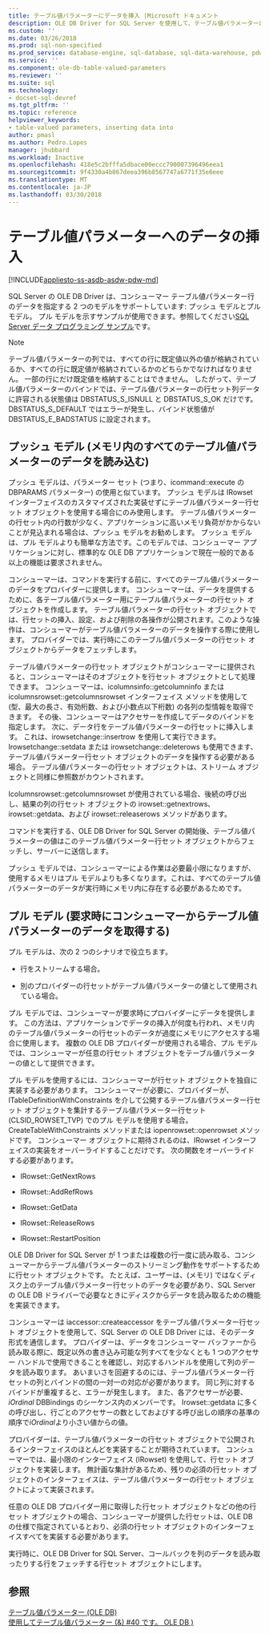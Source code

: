 ```yaml
---
title: テーブル値パラメーターにデータを挿入 |Microsoft ドキュメント
description: OLE DB Driver for SQL Server を使用して、テーブル値パラメーターにデータを挿入するには
ms.custom: ''
ms.date: 03/26/2018
ms.prod: sql-non-specified
ms.prod_service: database-engine, sql-database, sql-data-warehouse, pdw
ms.service: ''
ms.component: ole-db-table-valued-parameters
ms.reviewer: ''
ms.suite: sql
ms.technology:
- docset-sql-devref
ms.tgt_pltfrm: ''
ms.topic: reference
helpviewer_keywords:
- table-valued parameters, inserting data into
author: pmasl
ms.author: Pedro.Lopes
manager: jhubbard
ms.workload: Inactive
ms.openlocfilehash: 418e5c2bfffa5dbace00eccc790007396496eea1
ms.sourcegitcommit: 9f4330a4b067deea396b8567747a6771f35e6eee
ms.translationtype: MT
ms.contentlocale: ja-JP
ms.lasthandoff: 03/30/2018
---
```

# <a name="inserting-data-into-table-valued-parameters"></a>テーブル値パラメーターへのデータの挿入
[!INCLUDE[appliesto-ss-asdb-asdw-pdw-md](../../../includes/appliesto-ss-asdb-asdw-pdw-md.md)]

  SQL Server の OLE DB Driver は、コンシューマー テーブル値パラメーター行のデータを指定する 2 つのモデルをサポートしています: プッシュ モデルとプル モデル。 プル モデルを示すサンプルが使用できます。参照してください[SQL Server データ プログラミング サンプル](http://msftdpprodsamples.codeplex.com/)です。  
  
> [!NOTE]  
>  テーブル値パラメーターの列では、すべての行に既定値以外の値が格納されているか、すべての行に既定値が格納されているかのどちらかでなければなりません。 一部の行にだけ既定値を格納することはできません。 したがって、テーブル値パラメーターのバインドでは、テーブル値パラメーターの行セット列データに許容される状態値は DBSTATUS_S_ISNULL と DBSTATUS_S_OK だけです。 DBSTATUS_S_DEFAULT ではエラーが発生し、バインド状態値が DBSTATUS_E_BADSTATUS に設定されます。  
  
## <a name="push-model-loads-all-table-valued-paremeter-data-in-memory"></a>プッシュ モデル (メモリ内のすべてのテーブル値パラメーターのデータを読み込む)  
 プッシュ モデルは、パラメーター セット (つまり、icommand::execute の DBPARAMS パラメーター) の使用と似ています。 プッシュ モデルは IRowset インターフェイスのカスタマイズされた実装せずにテーブル値パラメーター行セット オブジェクトを使用する場合にのみ使用します。 テーブル値パラメーターの行セット内の行数が少なく、アプリケーションに高いメモリ負荷がかからないことが見込まれる場合は、プッシュ モデルをお勧めします。 プッシュ モデルは、プル モデルよりも簡単な方法です。このモデルでは、コンシューマー アプリケーションに対し、標準的な OLE DB アプリケーションで現在一般的である以上の機能は要求されません。  
  
 コンシューマーは、コマンドを実行する前に、すべてのテーブル値パラメーターのデータをプロバイダーに提供します。 コンシューマーは、データを提供するために、各テーブル値パラメーター用にテーブル値パラメーターの行セット オブジェクトを作成します。 テーブル値パラメーターの行セット オブジェクトでは、行セットの挿入、設定、および削除の各操作が公開されます。このような操作は、コンシューマーがテーブル値パラメーターのデータを操作する際に使用します。 プロバイダーでは、実行時にこのテーブル値パラメーターの行セット オブジェクトからデータをフェッチします。  
  
 テーブル値パラメーターの行セット オブジェクトがコンシューマーに提供されると、コンシューマーはそのオブジェクトを行セット オブジェクトとして処理できます。 コンシューマーは、icolumnsinfo::getcolumninfo または icolumnsrowset::getcolumnsrowset インターフェイス メソッドを使用して (型、最大の長さ、有効桁数、および小数点以下桁数) の各列の型情報を取得できます。 その後、コンシューマーはアクセサーを作成してデータのバインドを指定します。 次に、データ行をテーブル値パラメーターの行セットに挿入します。 これは、irowsetchange::insertrow を使用して実行できます。 Irowsetchange::setdata または irowsetchange::deleterows も使用できます、テーブル値パラメーター行セット オブジェクトのデータを操作する必要がある場合。 テーブル値パラメーターの行セット オブジェクトは、ストリーム オブジェクトと同様に参照数がカウントされます。  
  
 Icolumnsrowset::getcolumnsrowset が使用されている場合、後続の呼び出し、結果の列の行セット オブジェクトの irowset::getnextrows、irowset::getdata、および irowset::releaserows メソッドがあります。  
  
 コマンドを実行する、OLE DB Driver for SQL Server の開始後、テーブル値パラメーターの値はこのテーブル値パラメーター行セット オブジェクトからフェッチし、サーバーに送信します。  
  
 プッシュ モデルでは、コンシューマーによる作業は必要最小限になりますが、使用するメモリはプル モデルよりも多くなります。これは、すべてのテーブル値パラメーターのデータが実行時にメモリ内に存在する必要があるためです。  
  
## <a name="pull-model-obtaining-table-valued-parameter-data-on-demand-from-the-consumer"></a>プル モデル (要求時にコンシューマーからテーブル値パラメーターのデータを取得する)  
 プル モデルは、次の 2 つのシナリオで役立ちます。  
  
-   行をストリームする場合。  
  
-   別のプロバイダーの行セットがテーブル値パラメーターの値として使用されている場合。  
  
 プル モデルでは、コンシューマーが要求時にプロバイダーにデータを提供します。 この方法は、アプリケーションでデータの挿入が何度も行われ、メモリ内のテーブル値パラメーターの行セットのデータが過度にメモリにアクセスする場合に使用します。 複数の OLE DB プロバイダーが使用される場合、プル モデルでは、コンシューマーが任意の行セット オブジェクトをテーブル値パラメーターの値として提供できます。  
  
 プル モデルを使用するには、コンシューマーが行セット オブジェクトを独自に実装する必要があります。 コンシューマーが必要に、プロバイダーが、ITableDefinitionWithConstraints を介して公開するテーブル値パラメーター行セット オブジェクトを集計するテーブル値パラメーター行セット (CLSID_ROWSET_TVP) でのプル モデルを使用する場合。CreateTableWithConstraints メソッドまたは iopenrowset::openrowset メソッドです。 コンシューマー オブジェクトに期待されるのは、IRowset インターフェイスの実装をオーバーライドすることだけです。 次の関数をオーバーライドする必要があります。  
  
-   IRowset::GetNextRows  
  
-   IRowset::AddRefRows  
  
-   IRowset::GetData  
  
-   IRowset::ReleaseRows  
  
-   IRowset::RestartPosition  
  
 OLE DB Driver for SQL Server が 1 つまたは複数の行一度に読み取る、コンシューマーからテーブル値パラメーターのストリーミング動作をサポートするために行セット オブジェクトです。 たとえば、ユーザーは、(メモリ) ではなくディスク上のテーブル値パラメーター行セットのデータを必要があり、SQL Server の OLE DB ドライバーで必要なときにディスクからデータを読み取るための機能を実装できます。  
  
 コンシューマーは iaccessor::createaccessor をテーブル値パラメーター行セット オブジェクトを使用して、SQL Server の OLE DB Driver には、そのデータ形式を通信します。 プロバイダーは、データをコンシューマー バッファーから読み取る際に、既定以外の書き込み可能な列すべてを少なくとも 1 つのアクセサー ハンドルで使用できることを確認し、対応するハンドルを使用して列のデータを読み取ります。 あいまいさを回避するのには、テーブル値パラメーター行セットの列とバインドの間の一対一の対応が必要があります。 同じ列に対するバインドが重複すると、エラーが発生します。 また、各アクセサーが必要、 *iOrdinal* DBBindings のシーケンス内のメンバーです。 Irowset::getdata に多くの呼び出し、行ごとのアクセサーの数としておよびする呼び出しの順序の基準の順序で*iOrdinal*より小さい値からの値。  
  
 プロバイダーは、テーブル値パラメーターの行セット オブジェクトで公開されるインターフェイスのほとんどを実装することが期待されています。 コンシューマーでは、最小限のインターフェイス (IRowset) を使用して、行セット オブジェクトを実装します。 無計画な集計があるため、残りの必須の行セット オブジェクトのインターフェイスは、テーブル値パラメーターの行セット オブジェクトによって実装されます。  
  
 任意の OLE DB プロバイダー用に取得した行セット オブジェクトなどの他の行セット オブジェクトの場合、コンシューマーが提供した行セットは、OLE DB の仕様で指定されているとおり、必須の行セット オブジェクトのインターフェイスすべてを実装する必要があります。  
  
 実行時に、OLE DB Driver for SQL Server、コールバックを列のデータを読み取ったりする行をフェッチする行セット オブジェクトにします。  
  
## <a name="see-also"></a>参照  
 [テーブル値パラメーター &#40;OLE DB&#41;](../../oledb/ole-db-table-valued-parameters/table-valued-parameters-ole-db.md)   
 [使用してテーブル値パラメーター (&) #40 です。 OLE DB &#41;](../../oledb/ole-db-how-to/use-table-valued-parameters-ole-db.md)  
  
  
